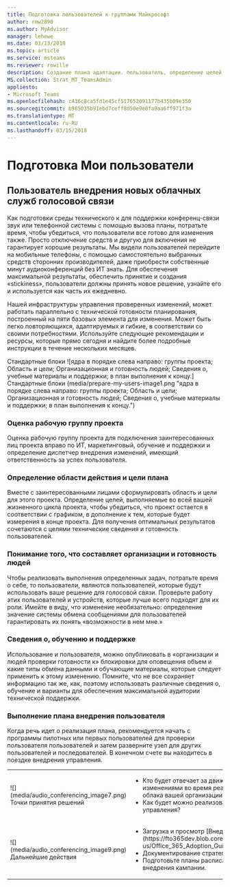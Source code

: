 ```yaml
---
title: Подготовка пользователей к группами Майкрософт
author: rmw2890
ms.author: MyAdvisor
manager: lehewe
ms.date: 03/13/2018
ms.topic: article
ms.service: msteams
ms.reviewer: rowille
description: Создание плана адаптации. пользователь, определение целей, общие сведения о какие приемки выглядит как и обучение и поддержка.
MS.collection: Strat_MT_TeamsAdmin
appliesto:
- Microsoft Teams
ms.openlocfilehash: c436c8ca5fd1e45cf517652091177b435b09e350
ms.sourcegitcommit: b985035b91ebd7ceff8d50e9e0fa9aa6ff971f3a
ms.translationtype: MT
ms.contentlocale: ru-RU
ms.lasthandoff: 03/15/2018
---
```

# <a name="prepare-my-users"></a>Подготовка Мои пользователи

## <a name="drive-user-adoption-of-cloud-voice-services"></a>Пользователь внедрения новых облачных служб голосовой связи

Как подготовки среды технического к для поддержки конференц-связи звук или телефонной системы с помощью вызова планы, потратьте время, чтобы убедиться, что пользователи все готово для изменения также. Просто отключение средств и другую для включения не гарантирует хорошие результаты. Мы видели пользователей перейдите на мобильные телефоны, с помощью самостоятельно выбранных средств сторонних производителей, даже приобрести собственные минут аудиоконференций без ИТ знать. Для обеспечения максимальной результаты, обеспечить принятие и создания «stickiness», пользователи должны принять новое решение, узнайте его и используется как часть их ежедневно.

Нашей инфраструктуры управления проверенных изменений, может работать параллельно с технической готовности планирования, построенный на пяти базовых элемента для изменения.
Может быть легко повторяющихся, адаптируемых и гибкие, в соответствии со своими потребностями. Используйте следующие рекомендации и ресурсы, которые прямо сегодня и найдите более подробные инструкции в течение нескольких месяцев.

Стандартные блоки ![ядра в порядке слева направо: группы проекта; Область и цели; Организационная и готовность людей; Сведения о, учебные материалы и поддержки; в план выполнения к концу.] Стандартные блоки (media/prepare-my-users-image1.png "ядра в порядке слева направо: группы проекта; Область и цели; Организационная и готовность людей; Сведения о, учебные материалы и поддержки; в план выполнения к концу.")

### <a name="assess-your-project-team"></a>Оценка рабочую группу проекта

Оценка рабочую группу проекта для подключения заинтересованных лиц проекта вправо по ИТ, маркетинговый, обучение и поддержки и определение диспетчер внедрения изменений, имеющий ответственность за успех пользователя.

### <a name="define-the-scope-and-goals-of-your-plan"></a>Определение области действия и цели плана

Вместе с заинтересованными лицами сформулировать область и цели для этого проекта. Определение целей, выполняемые во всей вашей жизненного цикла проекта, чтобы убедиться, что проект остается в соответствии с графиком, в дополнение к тем, которые будет измерения в конце проекта. Для получения оптимальных результатов сочетаются с целями технические сведения и готовность пользователей.

### <a name="understand-what-constitutes-organization-and-people-readiness"></a>Понимание того, что составляет организации и готовность людей

Чтобы реализовать выполнения определенных задач, потратьте время о себе, то пользователи, являются пользователей, которые будут использовать ваше решение для голосовой связи. Проверьте работу этих пользователей и устройств, которые лучше всего подходят для их роли. Имейте в виду, что изменение необязательно: определение значение системы обмена сообщениями для пользователей гарантировать их понять «возможности в нем мне.»

### <a name="awareness-training-and-support"></a>Сведения о, обучению и поддержке

Использование и пользователя, можно опубликовать в «организации и людей проверки готовности к» блокировки для оповещения объем и какие типы обмена данными и обучающие материалы, которые следует применить к этому изменению. Помните, что не все сохраняет информацию так же, как, поэтому использовать различные сведения о, обучение и варианты для обеспечения максимальной аудитории технической поддержки.

### <a name="execute-your-user-adoption-plan"></a>Выполнение плана внедрения пользователя

Когда речь идет о реализация плана, рекомендуется начать с программы пилотных или первых пользователей для проверки пользователя пользователей и затем разверните узел для других пользователей и последователей. В конечном счете вы находитесь в поездке внедрения управления.

[//]: # (Обратите внимание, что вы не можете удалить «en-us» из ссылок в следующей таблице.)

<table>
<tr><td>![](media/audio_conferencing_image7.png) <br/>Точки принятия решений</td><td><ul><li>Кто будет отвечает за движущих круга пользователей и управление изменениями во время реализации возможности голосовой связи облака вашей организации?</li><li>Как будет можно реализовать внедрения и изменение стратегии управления?</li></ul></td></tr>
<tr><td>![](media/audio_conferencing_image9.png)<br/>Дальнейшие действия</td><td><ul><li>Загрузка и просмотр [Внедрения руководство по Office 365](https://fto365dev.blob.core.windows.net/media/Default/DocResources/en-us/Office_365_Adoption_Guide.pdf).</li><li>Документирование стратегии для управления внедрения пользователя.</li><li>Подготовьте планы расписание и обмена информацией для начала внедрения кампании.
</li></ul></td></tr>
</table>

<!--ENDOFSECTION-->
  